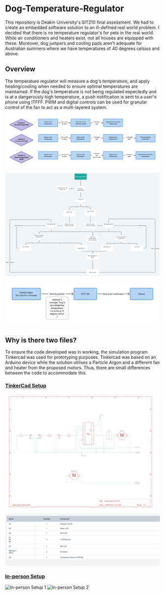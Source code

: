 # Dog-Temperature-Regulator
This repository is Deakin University's SIT210 final assessment. We had to create an embedded software solution to an ill-defined real world problem. I decided that there is no temperature regulator's for pets in the real world. While air conditioners and heaters exist, not all houses are equipped with these. Moreover, dog jumpers and cooling pads aren't adequate for Australian summers where we have temperatures of 40 degrees celsius and above.

## Overview
The temperature regulator will measure a dog's temperature, and apply heating/cooling when needed to ensure optimal temperatures are maintained. If the dog's temperature is not being regulated expectedly and is at a dangerously high temperature, a push notification is sent to a user's phone using ITFFF. PWM and digital controls can be used for granular control of the fan to act as a multi-layered system.

![How the system works](./TooHotArchitecture.png)

![Flow chart of the system logic](./flow-chart.png "Flow chart of the system logic")

![How the system triggers push notifications](./ITFFF.png)


## Why is there two files?
To ensure the code developed was in working, the simulation program Tinkercad was used for prototyping purposes.
Tinkercad was based on an Arduino device while the solution utilises a Particle Argon and a different fan and heater
from the proposed motors. Thus, there are small differences between the code to accommodate this.

### [TinkerCad Setup](./tinkercad-code.ino)
![TinkerCad Schematics](./tinkercad-schematic.png "TinkerCad Schematics")

![TinkerCad Device List](./tinkercad-device-list.png "TinkerCad Device List")

### [In-person Setup](./particle-argon-code.ino)

![In-person Setup 1](./in-person-device-set-up-1.png "In-person setup 1")
![In-person Setup 2](./in-person-device-set-up-2.png "In-person setup 2")
